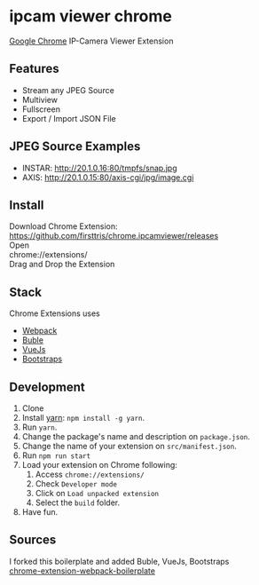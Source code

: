 # ipcam viewer chrome

[Google Chrome](https://www.google.de/chrome/browser/desktop/) IP-Camera Viewer Extension

## Features

* Stream any JPEG Source
* Multiview
* Fullscreen
* Export / Import JSON File

## JPEG Source Examples

* INSTAR: http://20.1.0.16:80/tmpfs/snap.jpg
* AXIS: http://20.1.0.15:80/axis-cgi/jpg/image.cgi

## Install

Download Chrome Extension:   
https://github.com/firsttris/chrome.ipcamviewer/releases   
Open   
chrome://extensions/  
Drag and Drop the Extension

## Stack
Chrome Extensions uses
- [Webpack](https://webpack.github.io/)
- [Buble](https://buble.surge.sh/)
- [VueJs](https://github.com/vuejs/vue)
- [Bootstraps](https://github.com/twbs/bootstrap)

## Development

1. Clone
2. Install [yarn](https://yarnpkg.com): `npm install -g yarn`.
3. Run `yarn`.
4. Change the package's name and description on `package.json`.
5. Change the name of your extension on `src/manifest.json`.
6. Run `npm run start`
7. Load your extension on Chrome following:
    1. Access `chrome://extensions/`
    2. Check `Developer mode`
    3. Click on `Load unpacked extension`
    4. Select the `build` folder.
8. Have fun.

## Sources
I forked this boilerplate and added Buble, VueJs, Bootstraps   
[chrome-extension-webpack-boilerplate](https://github.com/samuelsimoes/chrome-extension-webpack-boilerplate)